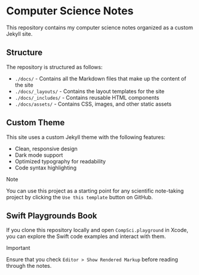 # Computer Science Notes

This repository contains my computer science notes organized as a custom Jekyll site.

## Structure

The repository is structured as follows:

- `./docs/` - Contains all the Markdown files that make up the content of the site
- `./docs/_layouts/` - Contains the layout templates for the site
- `./docs/_includes/` - Contains reusable HTML components
- `./docs/assets/` - Contains CSS, images, and other static assets

## Custom Theme

This site uses a custom Jekyll theme with the following features:

- Clean, responsive design
- Dark mode support
- Optimized typography for readability
- Code syntax highlighting

> [!NOTE]
> You can use this project as a starting point for any scientific note-taking project by clicking the `Use this template` button on GitHub.

## Swift Playgrounds Book

If you clone this repository locally and open `CompSci.playground` in Xcode, you can explore the Swift code examples and interact with them.

> [!IMPORTANT]
> Ensure that you check `Editor > Show Rendered Markup` before reading through the notes.
